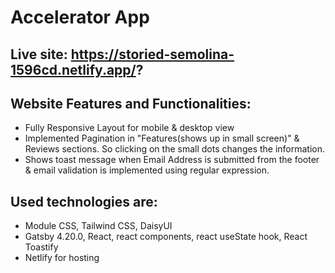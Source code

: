 # Accelerator App

## Live site: https://storied-semolina-1596cd.netlify.app/?

## Website Features and Functionalities:
* Fully Responsive Layout for mobile & desktop view
* Implemented Pagination in "Features(shows up in small screen)" & Reviews sections. So clicking on the small dots changes the information. 
* Shows toast message when Email Address is submitted from the footer & email validation is implemented using regular expression.  

## Used technologies are: 
* Module CSS, Tailwind CSS, DaisyUI
* Gatsby 4.20.0, React, react components, react useState hook, React Toastify
* Netlify for hosting